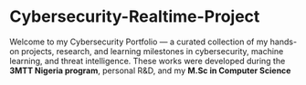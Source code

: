 # Cybersecurity-Realtime-Project
Welcome to my Cybersecurity Portfolio — a curated collection of my hands-on projects, research, and learning milestones in cybersecurity, machine learning, and threat intelligence. These works were developed during the **3MTT Nigeria program**, personal R&amp;D, and my **M.Sc in Computer Science**
